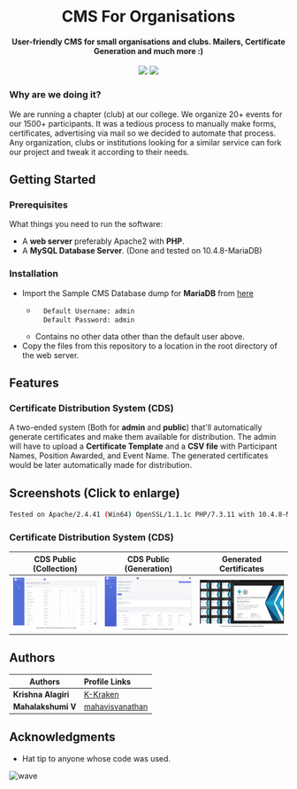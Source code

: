 <h1 align="center">
  <br>
  CMS For Organisations
  <br>
</h1>

<h4 align="center">User-friendly CMS for small organisations and clubs. Mailers, Certificate Generation and much more :)</h4>

<p align="center">
  <img src="https://img.shields.io/github/last-commit/K-Kraken/cms-for-organisations?color=blue&style=flat-square">
  <a href="/LICENSE"><img src="https://img.shields.io/github/license/K-Kraken/cms-for-organisations.svg?style=flat-square"></a>
</p>




### Why are we doing it?
We are running a chapter (club) at our college. We organize 20+ events for our 1500+ participants. It was a tedious process to manually make forms, certificates, advertising via mail so we decided to automate that process. Any organization, clubs or institutions looking for a similar service can fork our project and tweak it according to their needs.



## Getting Started

### Prerequisites
What things you need to run the software:
- A **web server** preferably Apache2 with **PHP**.
- A **MySQL Database Server**. (Done and tested on 10.4.8-MariaDB)

### Installation
- Import the Sample CMS Database dump for **MariaDB** from [here](/docs/files/Sample_CMS_Database.sql) 
  - ```
      Default Username: admin
      Default Password: admin
    ```
  - Contains no other data other than the default user above.
- Copy the files from this repository to a location in the root directory of the web server. 


## Features

### Certificate Distribution System (CDS)

A two-ended system (Both for **admin** and **public**) that'll automatically  generate certificates and make them available for distribution. The admin will have to upload a **Certificate Template** and a **CSV file** with Participant Names, Position Awarded, and Event Name. The generated certificates would be later automatically made for distribution.



## Screenshots (Click to enlarge)

```bash
Tested on Apache/2.4.41 (Win64) OpenSSL/1.1.1c PHP/7.3.11 with 10.4.8-MariaDB
```
### Certificate Distribution System (CDS)
| CDS Public (Collection)      | CDS Public (Generation)      | Generated Certificates       |
| ------------- | ----------- | ------------- |
| <img src="/docs/images/cds-public.png" width="650"/>   | <img src="/docs/images/cds-admin.png" width="650"/> |  <img src="/docs/images/cert.png" width="650"/> |



## Authors

| Authors             | Profile Links                            |
| ------------------- | :--------------------------------------- |
| **Krishna Alagiri** | [K-Kraken](https://github.com/K-Kraken/) |
| **Mahalakshumi V**  | [mahavisvanathan](https://github.com/mahavisvanathan/) |



## Acknowledgments

* Hat tip to anyone whose code was used.




![wave](http://cdn.thekrishna.in/img/common/border.png)
